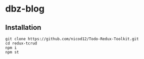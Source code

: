 # dbz-blog

## Installation

```
git clone https://github.com/nicod12/Todo-Redux-Toolkit.git
cd redux-tcrud
npm i
npm st
